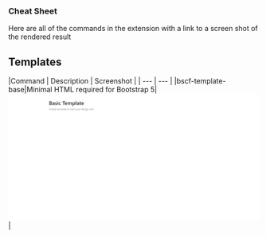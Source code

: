 ### Cheat Sheet

Here are all of the commands in the extension with a link to a screen shot of the rendered result

## Templates

|Command | Description | Screenshot |
| --- | --- |
|bscf-template-base|Minimal HTML required for Bootstrap 5|![Base Template](/img/BaseTemplate.png)|